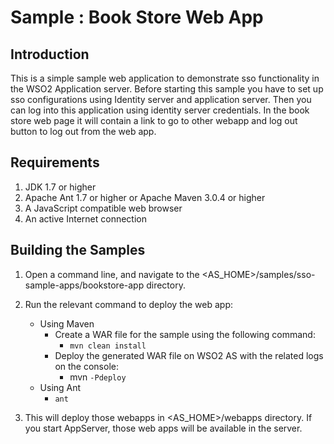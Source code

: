 Sample : Book Store Web App
============================

Introduction
------------

This is a simple sample web application to demonstrate sso functionality in the WSO2 Application server. Before
starting this sample you have to set up sso configurations using Identity server and application server. Then you can
 log into this application using identity server credentials. In the book store web page it will contain a link to go
  to other webapp and log out button to log out from the web app.

Requirements
--------------

1. JDK 1.7 or higher
2. Apache Ant 1.7 or higher or Apache Maven 3.0.4 or higher
3. A JavaScript compatible web browser
4. An active Internet connection

Building the Samples
----------------------

1. Open a command line, and navigate to the <AS_HOME>/samples/sso-sample-apps/bookstore-app directory.
2. Run the relevant command to deploy the web app:
    * Using Maven
        * Create a WAR file for the sample using the following command:
            * `mvn clean install`
        * Deploy the generated WAR file on WSO2 AS with the related logs on the console:
            * mvn `-Pdeploy`
    * Using Ant
        * `ant`

3. This will deploy those webapps in <AS_HOME>/webapps directory. If you start AppServer, those web apps will be
available in the server.